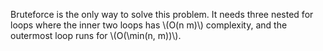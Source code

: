 Bruteforce is the only way to solve this problem. It needs three nested for loops where the inner two loops has \\(O(n m)\\) complexity, and the outermost loop runs for \\(O(\min(n, m))\\).
